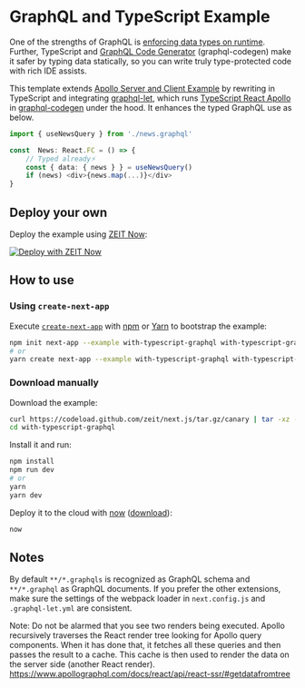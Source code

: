 # GraphQL and TypeScript Example

One of the strengths of GraphQL is [enforcing data types on runtime](https://graphql.github.io/graphql-spec/June2018/#sec-Value-Completion). Further, TypeScript and [GraphQL Code Generator](https://graphql-code-generator.com/) (graphql-codegen) make it safer by typing data statically, so you can write truly type-protected code with rich IDE assists.

This template extends [Apollo Server and Client Example](https://github.com/zeit/next.js/tree/canary/examples/api-routes-apollo-server-and-client#readme) by rewriting in TypeScript and integrating [graphql-let](https://github.com/piglovesyou/graphql-let#readme), which runs [TypeScript React Apollo](https://graphql-code-generator.com/docs/plugins/typescript-react-apollo) in [graphql-codegen](https://github.com/dotansimha/graphql-code-generator#readme) under the hood. It enhances the typed GraphQL use as below.

```typescript jsx
import { useNewsQuery } from './news.graphql'

const  News: React.FC = () => {
	// Typed already️⚡️
	const { data: { news } } = useNewsQuery()
	if (news) <div>{news.map(...)}</div>
}
```

## Deploy your own

Deploy the example using [ZEIT Now](https://zeit.co/now):

[![Deploy with ZEIT Now](https://zeit.co/button)](https://zeit.co/new/project?template=https://github.com/zeit/next.js/tree/canary/examples/with-typescript-graphql)

## How to use

### Using `create-next-app`

Execute [`create-next-app`](https://github.com/zeit/next.js/tree/canary/packages/create-next-app) with [npm](https://docs.npmjs.com/cli/init) or [Yarn](https://yarnpkg.com/lang/en/docs/cli/create/) to bootstrap the example:

```bash
npm init next-app --example with-typescript-graphql with-typescript-graphql-app
# or
yarn create next-app --example with-typescript-graphql with-typescript-graphql-app
```

### Download manually

Download the example:

```bash
curl https://codeload.github.com/zeit/next.js/tar.gz/canary | tar -xz --strip=2 next.js-canary/examples/with-typescript-graphql
cd with-typescript-graphql
```

Install it and run:

```bash
npm install
npm run dev
# or
yarn
yarn dev
```

Deploy it to the cloud with [now](https://zeit.co/now) ([download](https://zeit.co/download)):

```bash
now
```

## Notes

By default `**/*.graphqls` is recognized as GraphQL schema and `**/*.graphql` as GraphQL documents. If you prefer the other extensions, make sure the settings of the webpack loader in `next.config.js` and `.graphql-let.yml` are consistent.

Note: Do not be alarmed that you see two renders being executed. Apollo recursively traverses the React render tree looking for Apollo query components. When it has done that, it fetches all these queries and then passes the result to a cache. This cache is then used to render the data on the server side (another React render).
https://www.apollographql.com/docs/react/api/react-ssr/#getdatafromtree
